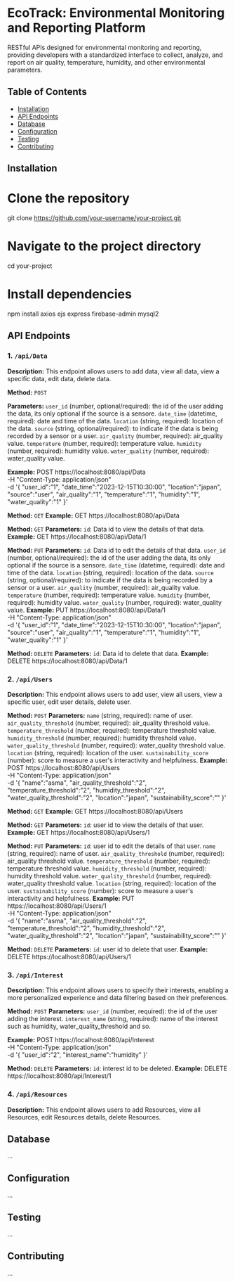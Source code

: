 # EcoTrack: Environmental Monitoring and Reporting Platform

RESTful APIs designed for environmental monitoring and reporting, providing developers with a standardized interface to collect, analyze, and report on air quality, temperature, humidity, and other environmental parameters.

## Table of Contents

- [Installation](#installation)
- [API Endpoints](#api-endpoints)
- [Database](#database)
- [Configuration](#configuration)
- [Testing](#testing)
- [Contributing](#contributing)

## Installation

# Clone the repository
git clone https://github.com/your-username/your-project.git

# Navigate to the project directory
cd your-project

# Install dependencies
npm install axios ejs express firebase-admin mysql2
<!-- ............................................................... -->

## API Endpoints

### 1. `/api/Data`

**Description:**
This endpoint allows users to add data, view all data, view a specific data, edit data, delete data.

<!-- ............................................ -->
**Method:** `POST`

**Parameters:**
`user_id` (number, optional/required): the id of the user adding the data, its only optional if the source is a sensore.
`date_time` (datetime, required): date and time of the data.
`location` (string, required): location of the data.
`source` (string, optional/required): to indicate if the data is being recorded by a sensor or a user.
`air_quality` (number, required): air_quality value.
`temperature` (number, required): temperature value.
`humidity` (number, required): humidity value.
`water_quality` (number, required): water_quality value.

**Example:**
POST https://localhost:8080/api/Data \
  -H "Content-Type: application/json" \
  -d '{
    "user_id":"1",
    "date_time":"2023-12-15T10:30:00",
    "location":"japan",
    "source":"user",
    "air_quality":"1",
    "temperature":"1",
    "humidity":"1",
    "water_quality":"1"
}'
<!-- ............................................ -->

**Method:** `GET`
**Example:**
GET https://localhost:8080/api/Data
<!-- ............................................ -->

**Method:** `GET`
**Parameters:**
`id`: Data id to view the details of that data.
**Example:**
GET https://localhost:8080/api/Data/1
<!-- ............................................ -->

**Method:** `PUT`
**Parameters:**
`id`: Data id to edit the details of that data.
`user_id` (number, optional/required): the id of the user adding the data, its only optional if the source is a sensore.
`date_time` (datetime, required): date and time of the data.
`location` (string, required): location of the data.
`source` (string, optional/required): to indicate if the data is being recorded by a sensor or a user.
`air_quality` (number, required): air_quality value.
`temperature` (number, required): temperature value.
`humidity` (number, required): humidity value.
`water_quality` (number, required): water_quality value.
**Example:**
PUT https://localhost:8080/api/Data/1 \
  -H "Content-Type: application/json" \
  -d '{
    "user_id":"1",
    "date_time":"2023-12-15T10:30:00",
    "location":"japan",
    "source":"user",
    "air_quality":"1",
    "temperature":"1",
    "humidity":"1",
    "water_quality":"1"
}'
<!-- ............................................ -->

**Method:** `DELETE`
**Parameters:**
`id`: Data id to delete that data.
**Example:**
DELETE https://localhost:8080/api/Data/1
<!-- ............................................ -->

<!-- ............................................................... -->
### 2. `/api/Users`

**Description:**
This endpoint allows users to add user, view all users, view a specific user, edit user details, delete user.
<!-- ............................................ -->

**Method:** `POST`
**Parameters:**
`name` (string, required): name of user.
`air_quality_threshold` (number, required): air_quality threshold value.
`temperature_threshold` (number, required): temperature threshold value.
`humidity_threshold` (number, required): humidity threshold value.
`water_quality_threshold` (number, required): water_quality threshold value.
`location` (string, required): location of the user.
`sustainability_score` (number): score to measure a user's interactivity and helpfulness.
**Example:**
POST https://localhost:8080/api/Users \
  -H "Content-Type: application/json" \
  -d '{
    "name":"asma",
    "air_quality_threshold":"2",
    "temperature_threshold":"2",
    "humidity_threshold":"2",
    "water_quality_threshold":"2",
    "location":"japan",
    "sustainability_score":""
}'
<!-- ............................................ -->

**Method:** `GET`
**Example:**
GET https://localhost:8080/api/Users
<!-- ............................................ -->

**Method:** `GET`
**Parameters:**
`id`: user id to view the details of that user.
**Example:**
GET https://localhost:8080/api/Users/1
<!-- ............................................ -->


**Method:** `PUT`
**Parameters:**
`id`: user id to edit the details of that user.
`name` (string, required): name of user.
`air_quality_threshold` (number, required): air_quality threshold value.
`temperature_threshold` (number, required): temperature threshold value.
`humidity_threshold` (number, required): humidity threshold value.
`water_quality_threshold` (number, required): water_quality threshold value.
`location` (string, required): location of the user.
`sustainability_score` (number): score to measure a user's interactivity and helpfulness.
**Example:**
PUT https://localhost:8080/api/Users/1 \
  -H "Content-Type: application/json" \
  -d '{
    "name":"asma",
    "air_quality_threshold":"2",
    "temperature_threshold":"2",
    "humidity_threshold":"2",
    "water_quality_threshold":"2",
    "location":"japan",
    "sustainability_score":""
}'
<!-- ............................................ -->

**Method:** `DELETE`
**Parameters:**
`id`: user id to delete that user.
**Example:**
DELETE https://localhost:8080/api/Users/1
<!-- ............................................ -->

<!-- ............................................................... -->
### 3. `/api/Interest`

**Description:**
This endpoint allows users to specify their interests, enabling a more personalized experience and data filtering based on their preferences.
<!-- ............................................ -->

**Method:** `POST`
**Parameters:**
`user_id` (number, required): the id of the user adding the interest.
`interest_name` (string, required): name of the interest such as humidity, water_quality_threshold and so.

**Example:**
POST https://localhost:8080/api/Interest \
  -H "Content-Type: application/json" \
  -d '{
    "user_id":"2", 
    "interest_name":"humidity"
}'
<!-- ............................................ -->

**Method:** `DELETE`
**Parameters:**
`id`: interest id to be deleted.
**Example:**
DELETE https://localhost:8080/api/Interest/1
<!-- ............................................ -->

<!-- ............................................................... -->

### 4. `/api/Resources`

**Description:**
This endpoint allows users to add Resources, view all Resources, edit Resources details, delete Resources.
<!-- ............................................ -->




## Database

...

## Configuration

...

## Testing

...

## Contributing

...


